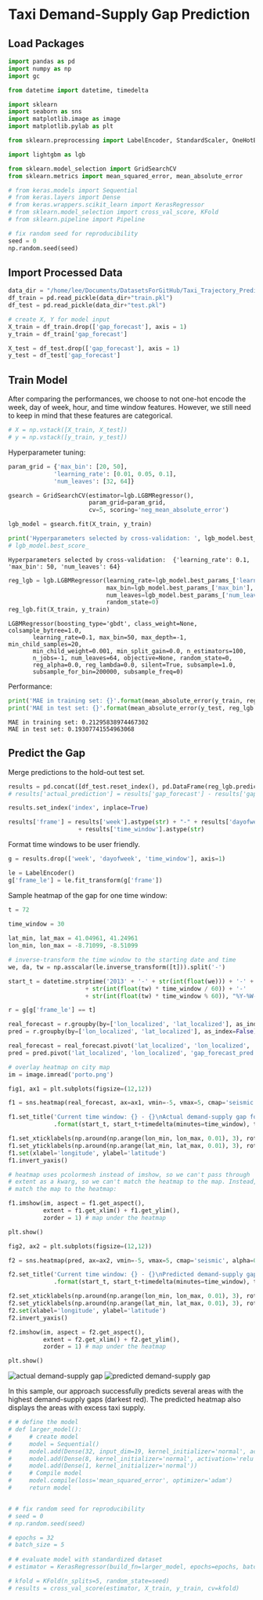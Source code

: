 
# Taxi Demand-Supply Gap Prediction #

## Load Packages ##


```python
import pandas as pd
import numpy as np
import gc

from datetime import datetime, timedelta  

import sklearn
import seaborn as sns
import matplotlib.image as image
import matplotlib.pylab as plt

from sklearn.preprocessing import LabelEncoder, StandardScaler, OneHotEncoder

import lightgbm as lgb

from sklearn.model_selection import GridSearchCV
from sklearn.metrics import mean_squared_error, mean_absolute_error

# from keras.models import Sequential
# from keras.layers import Dense
# from keras.wrappers.scikit_learn import KerasRegressor
# from sklearn.model_selection import cross_val_score, KFold
# from sklearn.pipeline import Pipeline

# fix random seed for reproducibility
seed = 0
np.random.seed(seed)
```

## Import Processed Data ##


```python
data_dir = "/home/lee/Documents/DatasetsForGitHub/Taxi_Trajectory_Prediction/"
df_train = pd.read_pickle(data_dir+"train.pkl")
df_test = pd.read_pickle(data_dir+"test.pkl")
```


```python
# create X, Y for model input
X_train = df_train.drop(['gap_forecast'], axis = 1)
y_train = df_train['gap_forecast']

X_test = df_test.drop(['gap_forecast'], axis = 1)
y_test = df_test['gap_forecast']
```

## Train Model ##

After comparing the performances, we choose to not one-hot encode the week, day of week, hour, and time window features. However, we still need to keep in mind that these features are categorical. 


```python
# X = np.vstack([X_train, X_test])
# y = np.vstack([y_train, y_test])
```

Hyperparameter tuning:


```python
param_grid = {'max_bin': [20, 50], 
             'learning_rate': [0.01, 0.05, 0.1],
             'num_leaves': [32, 64]}

gsearch = GridSearchCV(estimator=lgb.LGBMRegressor(), 
                       param_grid=param_grid, 
                       cv=5, scoring='neg_mean_absolute_error') 

lgb_model = gsearch.fit(X_train, y_train)
```


```python
print('Hyperparameters selected by cross-validation: ', lgb_model.best_params_)
# lgb_model.best_score_
```

    Hyperparameters selected by cross-validation:  {'learning_rate': 0.1, 'max_bin': 50, 'num_leaves': 64}



```python
reg_lgb = lgb.LGBMRegressor(learning_rate=lgb_model.best_params_['learning_rate'], 
                            max_bin=lgb_model.best_params_['max_bin'], 
                            num_leaves=lgb_model.best_params_['num_leaves'], 
                            random_state=0)
reg_lgb.fit(X_train, y_train)
```




    LGBMRegressor(boosting_type='gbdt', class_weight=None, colsample_bytree=1.0,
           learning_rate=0.1, max_bin=50, max_depth=-1, min_child_samples=20,
           min_child_weight=0.001, min_split_gain=0.0, n_estimators=100,
           n_jobs=-1, num_leaves=64, objective=None, random_state=0,
           reg_alpha=0.0, reg_lambda=0.0, silent=True, subsample=1.0,
           subsample_for_bin=200000, subsample_freq=0)



Performance:


```python
print('MAE in training set: {}'.format(mean_absolute_error(y_train, reg_lgb.predict(X_train))))
print('MAE in test set: {}'.format(mean_absolute_error(y_test, reg_lgb.predict(X_test))))
```

    MAE in training set: 0.21295838974467302
    MAE in test set: 0.19307741554963068


## Predict the Gap ##

Merge predictions to the hold-out test set. 


```python
results = pd.concat([df_test.reset_index(), pd.DataFrame(reg_lgb.predict(X_test), columns=['gap_forecast_pred'])], axis=1)
# results['actual_prediction'] = results['gap_forecast'] - results['gap_forecast_pred']

results.set_index('index', inplace=True)

results['frame'] = results['week'].astype(str) + "-" + results['dayofweek'].astype(str) + "-" \
                    + results['time_window'].astype(str)
```

Format time windows to be user friendly. 


```python
g = results.drop(['week', 'dayofweek', 'time_window'], axis=1)

le = LabelEncoder()
g['frame_le'] = le.fit_transform(g['frame'])
```

Sample heatmap of the gap for one time window:


```python
t = 72
    
time_window = 30

lat_min, lat_max = 41.04961, 41.24961
lon_min, lon_max = -8.71099, -8.51099

# inverse-transform the time window to the starting date and time
we, da, tw = np.asscalar(le.inverse_transform([t])).split('-')

start_t = datetime.strptime('2013' + '-' + str(int(float(we))) + '-' + str(int(float(da))) + '-'
                      + str(int(float(tw) * time_window / 60)) + '-' 
                      + str(int(float(tw) * time_window % 60)), "%Y-%W-%w-%H-%M")

r = g[g['frame_le'] == t]

real_forecast = r.groupby(by=['lon_localized', 'lat_localized'], as_index=False)['gap_forecast'].sum()
pred = r.groupby(by=['lon_localized', 'lat_localized'], as_index=False)['gap_forecast_pred'].sum()

real_forecast = real_forecast.pivot('lat_localized', 'lon_localized', 'gap_forecast')
pred = pred.pivot('lat_localized', 'lon_localized', 'gap_forecast_pred')

# overlay heatmap on city map
im = image.imread('porto.png')

fig1, ax1 = plt.subplots(figsize=(12,12))

f1 = sns.heatmap(real_forecast, ax=ax1, vmin=-5, vmax=5, cmap='seismic', alpha=0.5, zorder=2)

f1.set_title('Current time window: {} - {}\nActual demand-supply gap for the next {} minutes'\
             .format(start_t, start_t+timedelta(minutes=time_window), time_window), fontsize=14)

f1.set_xticklabels(np.around(np.arange(lon_min, lon_max, 0.01), 3), rotation=90)
f1.set_yticklabels(np.around(np.arange(lat_min, lat_max, 0.01), 3), rotation=0)
f1.set(xlabel='longitude', ylabel='latitude')
f1.invert_yaxis()

# heatmap uses pcolormesh instead of imshow, so we can't pass through 
# extent as a kwarg, so we can't match the heatmap to the map. Instead, 
# match the map to the heatmap:

f1.imshow(im, aspect = f1.get_aspect(),
          extent = f1.get_xlim() + f1.get_ylim(),
          zorder = 1) # map under the heatmap

plt.show()

fig2, ax2 = plt.subplots(figsize=(12,12))

f2 = sns.heatmap(pred, ax=ax2, vmin=-5, vmax=5, cmap='seismic', alpha=0.5, zorder=2)

f2.set_title('Current time window: {} - {}\nPredicted demand-supply gap for the next {} minutes'\
             .format(start_t, start_t+timedelta(minutes=time_window), time_window), fontsize=14)

f2.set_xticklabels(np.around(np.arange(lon_min, lon_max, 0.01), 3), rotation=90)
f2.set_yticklabels(np.around(np.arange(lat_min, lat_max, 0.01), 3), rotation=0)
f2.set(xlabel='longitude', ylabel='latitude')
f2.invert_yaxis()

f2.imshow(im, aspect = f2.get_aspect(),
          extent = f2.get_xlim() + f2.get_ylim(),
          zorder = 1) # map under the heatmap

plt.show()
```



![actual demand-supply gap](results_actual.png?raw=true)
![predicted demand-supply gap](results_pred.png?raw=true)


In this sample, our approach successfully predicts several areas with the highest demand-supply gaps (darkest red). The predicted heatmap also displays the areas with excess taxi supply. 


```python
# # define the model
# def larger_model():
#     # create model
#     model = Sequential()
#     model.add(Dense(32, input_dim=19, kernel_initializer='normal', activation='relu'))
#     model.add(Dense(8, kernel_initializer='normal', activation='relu'))
#     model.add(Dense(1, kernel_initializer='normal'))
#     # Compile model
#     model.compile(loss='mean_squared_error', optimizer='adam')
#     return model


# # fix random seed for reproducibility
# seed = 0
# np.random.seed(seed)

# epochs = 32
# batch_size = 5
    
# # evaluate model with standardized dataset
# estimator = KerasRegressor(build_fn=larger_model, epochs=epochs, batch_size=batch_size, verbose=1)

# kfold = KFold(n_splits=5, random_state=seed)
# results = cross_val_score(estimator, X_train, y_train, cv=kfold)
```
